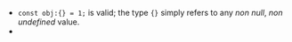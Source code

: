 - `const obj:{} = 1;` is valid; the type `{}` simply refers to any *non null*, *non undefined* value.
- 